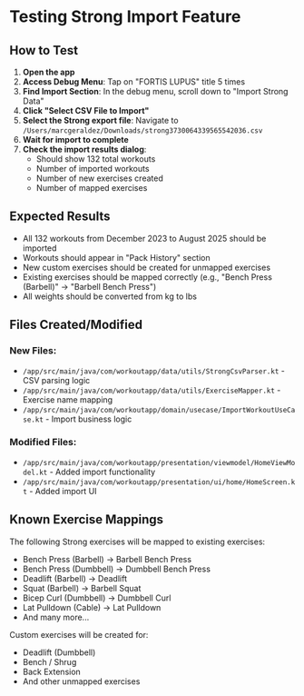 # Testing Strong Import Feature

## How to Test

1. **Open the app**
2. **Access Debug Menu**: Tap on "FORTIS LUPUS" title 5 times
3. **Find Import Section**: In the debug menu, scroll down to "Import Strong Data"
4. **Click "Select CSV File to Import"**
5. **Select the Strong export file**: Navigate to `/Users/marcgeraldez/Downloads/strong3730064339565542036.csv`
6. **Wait for import to complete**
7. **Check the import results dialog**:
   - Should show 132 total workouts
   - Number of imported workouts
   - Number of new exercises created
   - Number of mapped exercises

## Expected Results

- All 132 workouts from December 2023 to August 2025 should be imported
- Workouts should appear in "Pack History" section
- New custom exercises should be created for unmapped exercises
- Existing exercises should be mapped correctly (e.g., "Bench Press (Barbell)" → "Barbell Bench Press")
- All weights should be converted from kg to lbs

## Files Created/Modified

### New Files:
- `/app/src/main/java/com/workoutapp/data/utils/StrongCsvParser.kt` - CSV parsing logic
- `/app/src/main/java/com/workoutapp/data/utils/ExerciseMapper.kt` - Exercise name mapping
- `/app/src/main/java/com/workoutapp/domain/usecase/ImportWorkoutUseCase.kt` - Import business logic

### Modified Files:
- `/app/src/main/java/com/workoutapp/presentation/viewmodel/HomeViewModel.kt` - Added import functionality
- `/app/src/main/java/com/workoutapp/presentation/ui/home/HomeScreen.kt` - Added import UI

## Known Exercise Mappings

The following Strong exercises will be mapped to existing exercises:
- Bench Press (Barbell) → Barbell Bench Press
- Bench Press (Dumbbell) → Dumbbell Bench Press
- Deadlift (Barbell) → Deadlift
- Squat (Barbell) → Barbell Squat
- Bicep Curl (Dumbbell) → Dumbbell Curl
- Lat Pulldown (Cable) → Lat Pulldown
- And many more...

Custom exercises will be created for:
- Deadlift (Dumbbell)
- Bench / Shrug
- Back Extension
- And other unmapped exercises